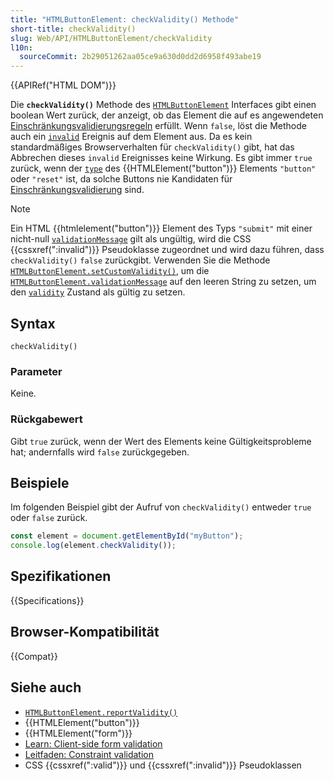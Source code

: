 ```yaml
---
title: "HTMLButtonElement: checkValidity() Methode"
short-title: checkValidity()
slug: Web/API/HTMLButtonElement/checkValidity
l10n:
  sourceCommit: 2b29051262aa05ce9a630d0dd2d6958f493abe19
---
```


{{APIRef("HTML DOM")}}

Die **`checkValidity()`** Methode des [`HTMLButtonElement`](/de/docs/Web/API/HTMLButtonElement) Interfaces gibt einen boolean Wert zurück, der anzeigt, ob das Element die auf es angewendeten [Einschränkungsvalidierungsregeln](/de/docs/Web/HTML/Constraint_validation) erfüllt. Wenn `false`, löst die Methode auch ein [`invalid`](/de/docs/Web/API/HTMLElement/invalid_event) Ereignis auf dem Element aus. Da es kein standardmäßiges Browserverhalten für `checkValidity()` gibt, hat das Abbrechen dieses `invalid` Ereignisses keine Wirkung. Es gibt immer `true` zurück, wenn der [`type`](/de/docs/Web/API/HTMLButtonElement/type) des {{HTMLElement("button")}} Elements `"button"` oder `"reset"` ist, da solche Buttons nie Kandidaten für [Einschränkungsvalidierung](/de/docs/Web/HTML/Constraint_validation) sind.

> [!NOTE]
> Ein HTML {{htmlelement("button")}} Element des Typs `"submit"` mit einer nicht-null [`validationMessage`](/de/docs/Web/API/HTMLButtonElement/validationMessage) gilt als ungültig, wird die CSS {{cssxref(":invalid")}} Pseudoklasse zugeordnet und wird dazu führen, dass `checkValidity()` `false` zurückgibt. Verwenden Sie die Methode [`HTMLButtonElement.setCustomValidity()`](/de/docs/Web/API/HTMLButtonElement/setCustomValidity), um die [`HTMLButtonElement.validationMessage`](/de/docs/Web/API/HTMLButtonElement/validationMessage) auf den leeren String zu setzen, um den [`validity`](/de/docs/Web/API/HTMLButtonElement/validity) Zustand als gültig zu setzen.

## Syntax

```js-nolint
checkValidity()
```

### Parameter

Keine.

### Rückgabewert

Gibt `true` zurück, wenn der Wert des Elements keine Gültigkeitsprobleme hat; andernfalls wird `false` zurückgegeben.

## Beispiele

Im folgenden Beispiel gibt der Aufruf von `checkValidity()` entweder `true` oder `false` zurück.

```js
const element = document.getElementById("myButton");
console.log(element.checkValidity());
```

## Spezifikationen

{{Specifications}}

## Browser-Kompatibilität

{{Compat}}

## Siehe auch

- [`HTMLButtonElement.reportValidity()`](/de/docs/Web/API/HTMLButtonElement/reportValidity)
- {{HTMLElement("button")}}
- {{HTMLElement("form")}}
- [Learn: Client-side form validation](/de/docs/Learn/Forms/Form_validation)
- [Leitfaden: Constraint validation](/de/docs/Web/HTML/Constraint_validation)
- CSS {{cssxref(":valid")}} und {{cssxref(":invalid")}} Pseudoklassen
